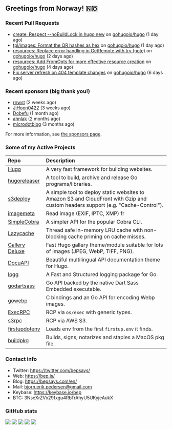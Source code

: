 ## Greetings from Norway! 🇳🇴

### Recent Pull Requests

- [create: Respect --noBuildLock in hugo new](https://github.com/gohugoio/hugo/pull/13220) on [gohugoio/hugo](https://github.com/gohugoio/hugo) (1 day ago)
- [ tpl/images: Format the QR hashes as hex](https://github.com/gohugoio/hugo/pull/13219) on [gohugoio/hugo](https://github.com/gohugoio/hugo) (1 day ago)
- [resources: Replace error handling in GetRemote with try (note)](https://github.com/gohugoio/hugo/pull/13217) on [gohugoio/hugo](https://github.com/gohugoio/hugo) (2 days ago)
- [resources: Add FromOpts for more effective resource creation](https://github.com/gohugoio/hugo/pull/13213) on [gohugoio/hugo](https://github.com/gohugoio/hugo) (4 days ago)
- [Fix server refresh on 404 template changes](https://github.com/gohugoio/hugo/pull/13210) on [gohugoio/hugo](https://github.com/gohugoio/hugo) (6 days ago)

### Recent sponsors (big thank you!)

- [rnwst](https://github.com/rnwst) (2 weeks ago)
- [JiHoon0422](https://github.com/JiHoon0422) (3 weeks ago)
- [Dobefu](https://github.com/Dobefu) (1 month ago)
- [ahnlak](https://github.com/ahnlak) (2 months ago)
- [microdotblog](https://github.com/microdotblog) (3 months ago)

For more information, see [the sponsors page](https://github.com/sponsors/bep/).

### Some of my Active Projects

| Repo  | Description |
| :---------------------------------------- | :------------------------------------------- |
| [Hugo](https://github.com/gohugoio/hugo)|A very fast framework for building websites. |
| [hugoreleaser](https://github.com/gohugoio/hugoreleaser)| A tool to build, archive and release Go programs/libraries.  |
| [s3deploy](https://github.com/bep/s3deploy)| A simple tool to deploy static websites to Amazon S3 and CloudFront with Gzip and custom headers support (e.g. "Cache-Control").|
| [imagemeta](https://github.com/bep/imagemeta)| Read image (EXIF, IPTC, XMP) fr|
| [SimpleCobra](https://github.com/bep/simplecobra)|A simpler API for the popular Cobra CLI.|
| [Lazycache](https://github.com/bep/lazycache)| Thread safe in-memory LRU cache with non-blocking cache priming on cache misses.  |
| [Gallery Deluxe](https://github.com/bep/gallerydeluxe)|Fast Hugo gallery theme/module suitable for lots of images (JPEG, WebP, TIFF, PNG).|
| [DocuAPI](https://github.com/bep/docuapi)| Beautiful multilingual API documentation theme for Hugo.  |
| [logg](https://github.com/bep/logg)| A Fast and Structured logging package for Go.  |
| [godartsass](https://github.com/bep/godartsass)| Go API backed by the native Dart Sass Embedded executable. |
| [gowebp](https://github.com/bep/gowebp)|C bindings and an Go API for encoding Webp images. |
| [ExecRPC](https://github.com/bep/execrpc)|RCP via `os/exec` with generic types.  |
| [s3rpc](https://github.com/bep/s3rpc)|RCP via AWS S3.|
| [firstupdotenv](https://github.com/bep/firstupdotenv)|Loads env from the first `firstup.env` it finds. |
| [buildpkg](https://github.com/bep/buildpkg)| Builds, signs, notarizes and staples a MacOS pkg file. |

### Contact info
- Twitter: https://twitter.com/bepsays/
- Web: https://bep.is/
- Blog: https://bepsays.com/en/
- Mail: bjorn.erik.pedersen@gmail.com
- Keybase: https://keybase.io/bep
- BTC: 3NseXrZVx29fxgu4RbTrAhyU5UKyjeAukX


### GitHub stats

![](https://github-profile-summary-cards.vercel.app/api/cards/profile-details?username=bep&theme=github)
![](https://github-profile-summary-cards.vercel.app/api/cards/repos-per-language?username=bep&theme=github)
![](https://github-profile-summary-cards.vercel.app/api/cards/most-commit-language?username=bep&theme=github)
![](https://github-profile-summary-cards.vercel.app/api/cards/stats?username=bep&theme=github)
![](https://github-profile-summary-cards.vercel.app/api/cards/productive-time?username=bep&theme=github)

